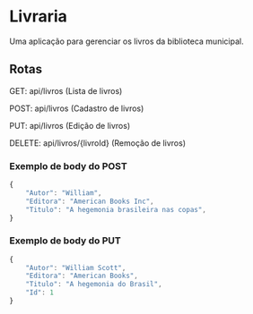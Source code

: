 # Livraria
Uma aplicação para gerenciar os livros da biblioteca municipal.

## Rotas
GET: api/livros (Lista de livros)

POST: api/livros (Cadastro de livros)

PUT: api/livros (Edição de livros)

DELETE: api/livros/{livroId} (Remoção de livros)

### Exemplo de body do POST
```javascript
{
	"Autor": "William",
	"Editora": "American Books Inc",
	"Titulo": "A hegemonia brasileira nas copas",
}
```

### Exemplo de body do PUT
```javascript
{
	"Autor": "William Scott",
	"Editora": "American Books",
	"Titulo": "A hegemonia do Brasil",
	"Id": 1
}
```
